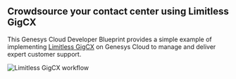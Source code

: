 ## Crowdsource your contact center using Limitless GigCX

This Genesys Cloud Developer Blueprint provides a simple example of implementing [Limitless GigCX](https://www.limitlesstech.com/genesys/ "Goes to the GigCX with Limitless and Genesys page") on Genesys Cloud to manage and deliver expert customer support.

![Limitless GigCX workflow](blueprint/images/001.png "Limitless GigCX workflow")
